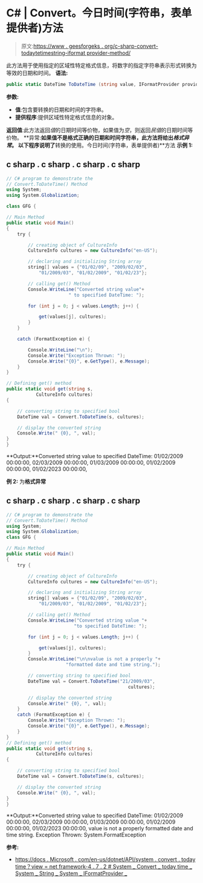 # C# | Convert。今日时间(字符串，表单提供者)方法

> 原文:[https://www . geesforgeks . org/c-sharp-convert-todaytetimestring-iformat provider-method/](https://www.geeksforgeeks.org/c-sharp-convert-todatetimestring-iformatprovider-method/)

此方法用于使用指定的区域性特定格式信息，将数字的指定字符串表示形式转换为等效的日期和时间。
**语法:**

```cs
public static DateTime ToDateTime (string value, IFormatProvider provider);
```

**参数:**

*   **值**:包含要转换的日期和时间的字符串。
*   **提供程序**:提供区域性特定格式信息的对象。

**返回值**:此方法返回*值*的日期时间等价物，如果值为*空*，则返回*民值*的日期时间等价物。
**异常:**如果值不是格式正确的日期和时间字符串，此方法将给出*格式异常*。
以下程序说明了**转换的使用。今日时间(字符串，表单提供者)**方法
**示例 1:**

## c sharp . c sharp . c sharp . c sharp

```cs
// C# program to demonstrate the
// Convert.ToDateTime() Method
using System;
using System.Globalization;

class GFG {

// Main Method
public static void Main()
{
    try {

        // creating object of CultureInfo
        CultureInfo cultures = new CultureInfo("en-US");

        // declaring and initializing String array
        string[] values = {"01/02/09", "2009/02/03",
            "01/2009/03", "01/02/2009", "01/02/23"};

        // calling get() Method
        Console.WriteLine("Converted string value"+
                       " to specified DateTime: ");

        for (int j = 0; j < values.Length; j++) {

            get(values[j], cultures);
        }
    }

    catch (FormatException e) {

        Console.WriteLine("\n");
        Console.Write("Exception Thrown: ");
        Console.Write("{0}", e.GetType(), e.Message);
    }
}

// Defining get() method
public static void get(string s,
           CultureInfo cultures)
{

    // converting string to specified bool
    DateTime val = Convert.ToDateTime(s, cultures);

    // display the converted string
    Console.Write(" {0}, ", val);
}
}
```

**Output:**Converted string value to specified DateTime: 01/02/2009 00:00:00, 02/03/2009 00:00:00, 01/03/2009 00:00:00, 01/02/2009 00:00:00, 01/02/2023 00:00:00,  

**例 2:** 为**格式异常**

## c sharp . c sharp . c sharp . c sharp

```cs
// C# program to demonstrate the
// Convert.ToDateTime() Method
using System;
using System.Globalization;
class GFG {

// Main Method
public static void Main()
{
    try {

        // creating object of CultureInfo
        CultureInfo cultures = new CultureInfo("en-US");

        // declaring and initializing String array
        string[] values = {"01/02/09", "2009/02/03",
            "01/2009/03", "01/02/2009", "01/02/23"};

        // calling get() Method
        Console.WriteLine("Converted string value "+
                         "to specified DateTime: ");

        for (int j = 0; j < values.Length; j++) {

            get(values[j], cultures);
        }
        Console.WriteLine("\n\nvalue is not a properly "+
                      "formatted date and time string.");

        // converting string to specified bool
        DateTime val = Convert.ToDateTime("21/2009/03",
                                             cultures);

        // display the converted string
        Console.Write(" {0}, ", val);
    }
    catch (FormatException e) {
        Console.Write("Exception Thrown: ");
        Console.Write("{0}", e.GetType(), e.Message);
    }
}
// Defining get() method
public static void get(string s,
           CultureInfo cultures)
{

    // converting string to specified bool
    DateTime val = Convert.ToDateTime(s, cultures);

    // display the converted string
    Console.Write(" {0}, ", val);
}
}
```

**Output:**Converted string value to specified DateTime: 01/02/2009 00:00:00, 02/03/2009 00:00:00, 01/03/2009 00:00:00, 01/02/2009 00:00:00, 01/02/2023 00:00:00, value is not a properly formatted date and time string. Exception Thrown: System.FormatException  

**参考:**

*   [https://docs . Microsoft . com/en-us/dotnet/API/system . convert . today time？view = net framework-4 . 7 . 2 # System _ Convert _ today time _ System _ String _ System _ IFormatProvider _](https://docs.microsoft.com/en-us/dotnet/api/system.convert.todatetime?view=netframework-4.7.2#System_Convert_ToDateTime_System_String_System_IFormatProvider_)